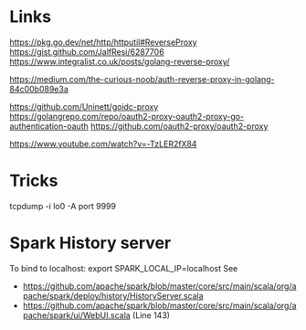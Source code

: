 # Links

https://pkg.go.dev/net/http/httputil#ReverseProxy
https://gist.github.com/JalfResi/6287706
https://www.integralist.co.uk/posts/golang-reverse-proxy/

https://medium.com/the-curious-noob/auth-reverse-proxy-in-golang-84c00b089e3a

https://github.com/Uninett/goidc-proxy
https://golangrepo.com/repo/oauth2-proxy-oauth2-proxy-go-authentication-oauth
https://github.com/oauth2-proxy/oauth2-proxy

https://www.youtube.com/watch?v=-TzLER2fX84

# Tricks

tcpdump -i lo0 -A port 9999


# Spark History server

To bind to localhost: export SPARK_LOCAL_IP=localhost
See 
- https://github.com/apache/spark/blob/master/core/src/main/scala/org/apache/spark/deploy/history/HistoryServer.scala
- https://github.com/apache/spark/blob/master/core/src/main/scala/org/apache/spark/ui/WebUI.scala (Line 143)
